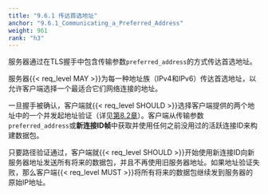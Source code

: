 ```yaml
---
title: "9.6.1 传达首选地址"
anchor: "9.6.1_Communicating_a_Preferred_Address"
weight: 961
rank: "h3"
---
```


服务器通过在TLS握手中包含传输参数`preferred_address`的方式传达首选地址。

服务器{{< req_level MAY >}}为每一种地址族（IPv4和IPv6）传达首选地址，以允许客户端选择一个最适合它们网络连接的地址。

一旦握手被确认，客户端就{{< req_level SHOULD >}}选择客户端提供的两个地址中的一个并发起地址验证（详见[第8.2章](#8.2_Path_Validation)）。客户端从传输参数`preferred_address`或**新连接ID帧**中获取并使用任何之前没用过的活跃连接ID来构建数据包。

只要路径验证通过，客户端就{{< req_level SHOULD >}}开始使用新连接ID向新服务器地址发送所有将来的数据包，并且不再使用旧服务器地址。如果地址验证失败，那么客户端{{< req_level MUST >}}将所有将来的数据包继续发到服务器的原始IP地址。
